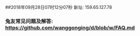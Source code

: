 ##2018年09月28日07时12分07秒 新址: 159.65.127.78
### 兔友常见问题及解答: https://github.com/wanggonging/d/blob/w/FAQ.md
